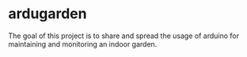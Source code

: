 # ardugarden
The goal of this project is to share and spread the usage of arduino for maintaining and monitoring an indoor garden.
